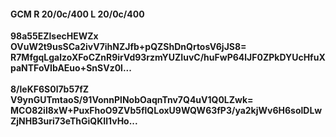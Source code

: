 #### GCM R 20/0c/400 L 20/0c/400
**98a55EZlsecHEWZx**<br/>**OVuW2t9usSCa2ivV7ihNZJfb+pQZShDnQrtosV6jJS8=**<br/>**R7MfgqLgalzoXFoCZnR9irVd93rzmYUZIuvC/huFwP64lJF0ZPkDYUcHfuXpaNTFoVIbAEuo+SnSVz0l...**<br/><br/>
**8/leKF6S0l7b57fZ**<br/>**V9ynGUTmtaoS/91VonnPlNobOaqnTnv7Q4uV1Q0LZwk=**<br/>**MCO82il8xW+PuxFhoO9ZVb5flQLoxU9WQW63fP3/ya2kjWv6H6solDLwZjNHB3uri73eThGiQKIl1vHo...**